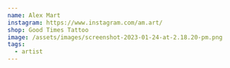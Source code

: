 ```yaml
---
name: Alex Mart
instagram: https://www.instagram.com/am.art/
shop: Good Times Tattoo
image: /assets/images/screenshot-2023-01-24-at-2.18.20-pm.png
tags:
  - artist
---
```

